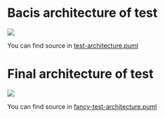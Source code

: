 # Bacis architecture of test

![](https://www.plantuml.com/plantuml/png/hL1DZzCm4BtxLupspB8IXnwgADgA1I61ED1oslGmSIQjYJsEx34VGlntfgc52koXXyqXiltcVSoxpu99Il36vCdnZ0a333HYyV8sidp4GB193lt_-8w-oyQx0mTY0Qi_IiPihCG49P_ECze93mGtJT_kA8lZ0-GVMIWqTttRyUCsZl8D4zNN_GqqpJzlRGi_3UXdOvWZgyiYztvrbkZuGyG1fAfBZFuayZgoe6DAIiSCqyhy-ZlE0uNuF5cg5iwpTnR5HJuBDgLz_1DZ3TivQS1zSrSKsxemUxhaT2n75CYKlb9UwWF7OqnXGPzOIRbBb045UynrgtfvCi6xLzMzuy-P1b1ro18JNMCtzDhWnTeFfAZFjHYuhhygTQOQOnRVsvUtBKmhM4CgV3faczmiBpgsHx8J9Ch5IzPyMZldwCbCAsLv6aMPseDIBNf_MITyUhFT0V4mHyTY53dx3BqEZoJsk1IdiRyClTrV3DIzrd0WoVLAmz8EO1-BB6qfyUImD-PUJKhmlm40)

You can find source in [test-architecture.puml](test-architecture.puml)


# Final architecture of test

![](https://www.plantuml.com/plantuml/png/hLDDZzCm4BtxLupslgp4eOTL56sXi20-3hHxslOmSIQjYJsEx0aiGlntd3XT0Yre3-HapSnxy_oUSnC5W_JEAXLRmnq6T51JWxsLrvxb8pg2PJ1eJ_iRUf2bDNjsn0AQM2WejTJY0_HnE7UeMzmJN1HLkQ4eXlSGlqKXLrnLvPRlrxwHhnXegkuke2Z-g9KbV5UGFkrTvvbOHhftYqonvVSUQv29NRot0ybBpuA6AIGuHcWN8qMDWXN6BEW3IJ0wFXOpNz6Nzu_WQp3SsFvXzM9NNFNZjhj8DJG-G1GV25mckG2CqsnTdL5x6x11nhnYHk8ycyIJb9yHlSyWzUDt8rVa_7zoCNDXrrcZKOpdinwikq7WvC3QkCxI7BDbEQ10fF25uXZyu8GFRkoUkLV2dgQn-bSARvx_nV-dhAkhvE3isYjANHidO-29_cMg35LAZNildrsMwMd1DOIUXqFKmNGoQquHfWbz8Dr2eDXRYLis3BTtR-SsgdQHC9OQIRXK7p1exNm4FhrQRu2uxhnXoO0qV7nt2H69yxzmV9XgKd0okQTVCsb5xe-TXaGVnd2IDP_hIkzc0zc0Z3_wGVMO063bUnaJIS11wawf6-AwT_Od)

You can find source in [fancy-test-architecture.puml](advanced-test-architecture.puml)
